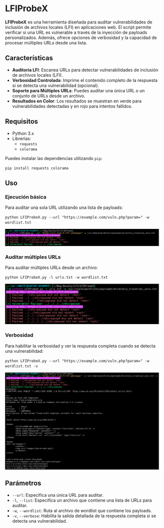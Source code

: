 # LFIProbeX

**LFIProbeX** es una herramienta diseñada para auditar vulnerabilidades de inclusión de archivos locales (LFI) en aplicaciones web. El script permite verificar si una URL es vulnerable a través de la inyección de payloads personalizados. Además, ofrece opciones de verbosidad y la capacidad de procesar múltiples URLs desde una lista.

## Características

- **Auditoría LFI**: Escanea URLs para detectar vulnerabilidades de inclusión de archivos locales (LFI).
- **Verbosidad Controlada**: Imprime el contenido completo de la respuesta si se detecta una vulnerabilidad (opcional).
- **Soporte para Múltiples URLs**: Puedes auditar una única URL o un conjunto de URLs desde un archivo.
- **Resultados en Color**: Los resultados se muestran en verde para vulnerabilidades detectadas y en rojo para intentos fallidos.

## Requisitos

- Python 3.x
- Librerías:
    - `requests`
    - `colorama`

Puedes instalar las dependencias utilizando `pip`:

`pip install requests colorama`

## Uso

### Ejecución básica

Para auditar una sola URL utilizando una lista de payloads:

`python LFIProbeX.py --url "https://example.com/vuln.php?param=" -w wordlist.txt`

![[Pasted image 20240819215156.png]](https://raw.githubusercontent.com/Mr-r00t11/LFIProbeX/main/img/Pasted%20image%2020240819215156.png)
### Auditar múltiples URLs

Para auditar múltiples URLs desde un archivo:

`python LFIProbeX.py -l urls.txt -w wordlist.txt`

![[Pasted image 20240819215230.png]](https://raw.githubusercontent.com/Mr-r00t11/LFIProbeX/main/img/Pasted%20image%2020240819215230.png)
### Verbosidad

Para habilitar la verbosidad y ver la respuesta completa cuando se detecta una vulnerabilidad:

`python LFIProbeX.py --url "https://example.com/vuln.php?param=" -w wordlist.txt -v`

![[Pasted image 20240819215306.png]](https://raw.githubusercontent.com/Mr-r00t11/LFIProbeX/main/img/Pasted%20image%2020240819215306.png)
## Parámetros

- `--url`: Especifica una única URL para auditar.
- `-l`, `--list`: Especifica un archivo que contiene una lista de URLs para auditar.
- `-w`, `--wordlist`: Ruta al archivo de wordlist que contiene los payloads.
- `-v`, `--verbose`: Habilita la salida detallada de la respuesta completa si se detecta una vulnerabilidad.
